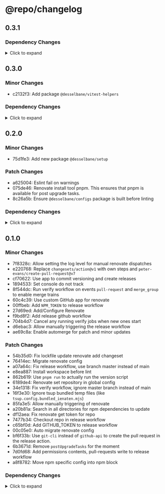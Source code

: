 # @repo/changelog

## 0.3.1

### Dependency Changes

<details>
<summary> Click to expand </summary>

- e095ed0: deps: [minor|devDependencies] Update package @types/node from 24.0.15 to 24.1.0
- 85e47ef: deps: [minor|devDependencies] Update package eslint from 9.31.0 to 9.32.0
- 6e75afc: deps: [minor|engines] Update package node from v24.4.1 to v24.5.0
- c281908: deps: [minor|volta] Update package pnpm from 10.13.1 to 10.14.0
- 0f85495: deps: [patch|action] Update package renovatebot/github-action from v43.0.3 to v43.0.4
- a4dc62e: deps: [patch|action] Update package renovatebot/github-action from v43.0.4 to v43.0.5
- 93bd1ff: deps: Updated lockfile
- 93bd1ff: deps: Updated lockfile
- 93bd1ff: deps: Updated lockfile


</details>

## 0.3.0

### Minor Changes

- c2132f3: Add package `@desselbane/vitest-helpers`

### Dependency Changes

<details>
<summary> Click to expand </summary>

- 55464ee: deps: [patch|devDependencies] Update package @types/node from 24.0.14 to 24.0.15


</details>

## 0.2.0

### Minor Changes

- 75d1fe3: Add new package `@desselbane/setup`

### Patch Changes

- a625004: Eslint fail on warnings
- 075de46: Renovate install tool pnpm. This ensures that pnpm is available for post upgrade tasks.
- 8c26a5b: Ensure `@desselbane/configs` package is built before linting

### Dependency Changes

<details>
<summary> Click to expand </summary>

- 6f22c2b: deps: [patch|devDependencies] Update package @turbo/gen from 2.5.4 to 2.5.5
- 4441786: deps: [patch|devDependencies] Update package @types/node from 24.0.10 to 24.0.11
- 4f0092b: deps: [patch|devDependencies] Update package @types/node from 24.0.11 to 24.0.12
- 6bfb1dc: deps: [patch|devDependencies] Update package @types/node from 24.0.12 to 24.0.13
- b64dde0: deps: [patch|devDependencies] Update package @types/node from 24.0.13 to 24.0.14
- 87d2fbe: deps: [minor|devDependencies] Update package eslint from 9.30.1 to 9.31.0
- 1420554: deps: [minor|engines] Update package node from v24.3.0 to v24.4.0
- 53c2e36: deps: [patch|engines] Update package node from v24.4.0 to v24.4.1
- 1420554: deps: [minor|volta] Update package pnpm from 10.12.4 to 10.13.1
- 5a977d2: deps: [patch|action] Update package renovatebot/github-action from v43.0.2 to v43.0.3
- 6f22c2b: deps: [patch|devDependencies] Update package turbo from 2.5.4 to 2.5.5
- a9456ff: deps: Updated lockfile
- a9456ff: deps: Updated lockfile
- a9456ff: deps: Updated lockfile


</details>

## 0.1.0

### Minor Changes

- 7f8328c: Allow setting the log level for manual renovate dispatches
- e220768: Replace `changesets/action@v1` with own steps and `peter-evans/create-pull-request@v7`
- cf70622: Use app to commit versioning and create releases
- 1894533: Set console do not track
- 8f544dc: Run verify workflow on events `pull-request` and `merge_group` to enable merge trains
- 60c4c39: Use custom GitHub app for renovate
- 00ffbeb: Add `NPM_TOKEN` to release workflow
- 27d69ed: Add/Configure Renovate
- f9bd8f2: Add release github workflow
- 704b4d7: Cancel any running verify jobs when new ones start
- d6ebac3: Allow manually triggering the release workflow
- ae69c8a: Enable automerge for patch and minor updates

### Patch Changes

- 54b35d0: Fix lockfile update renovate add changeset
- 76414ec: Migrate renovate config
- a07a64c: Fix release workflow, use branch master instead of main
- e8ea887: Install workspace before lint
- 862b619: Use `pnpm run` to actually run the version script
- 6189de4: Renovate set repository in global config
- 34e1318: Fix verify workflow, ignore master branch instead of main
- 16f3e30: Ignore tsup bundled temp files (like `tsup.config.bundled_ienaten.mjs`)
- 85fa3e5: Allow manually triggering of renovate
- a20b81a: Search in all directories for npm dependencies to update
- df12aea: Fix renovate get token for repo
- 7477b34: Checkout repo in release workflow
- c65bf0d: Add GITHUB_TOKEN to release workflow
- 00c05e0: Auto migrate renovate config
- bf6f33b: Use `git-cli` instead of `github-api` to create the pull request in the release action.
- 6b3671d: Remove `postUpgradeTasks` for the moment
- 7d0fd68: Add permissions contents, pull-requests write to release workflow
- a8f8782: Move npm specific config into npm block

### Dependency Changes

<details>
<summary> Click to expand </summary>

- fc0ecc1: deps: [patch|devDependencies] Update package @types/node from 24.0.3 to 24.0.10
- 1e17843: deps: [major|action] Update package actions/create-github-app-token from v1 to v2
- 133bf18: deps: [minor|devDependencies] Update package eslint from 9.28.0 to 9.30.1
- fc0ecc1: deps: [minor|engines] Update package node from v24.2.0 to v24.3.0
- fc0ecc1: deps: [patch|volta] Update package pnpm from 10.12.1 to 10.12.4
- 266c4de: deps: [minor|devDependencies] Update package prettier from 3.5.3 to 3.6.2
- 9a51349: deps: [major|action] Update package renovatebot/github-action from v42.0.6 to v43.0.2
- 81b22c8: deps: Updated lockfile
- 81b22c8: deps: Updated lockfile
- 81b22c8: deps: Updated lockfile


</details>
